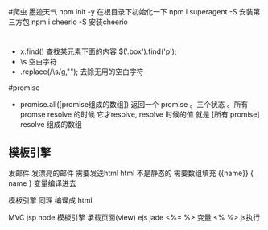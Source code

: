 #爬虫 墨迹天气
npm init -y 在根目录下初始化一下
npm i superagent -S  安装第三方包
npm i cheerio -S  安装cheerio

#
- x.find() 查找某元素下面的内容 $('.box').find('p');
- \s 空白字符
- .replace(/\s/g,""); 去除无用的空白字符

#promise
- promise.all([promise组成的数组])
返回一个 promise 。三个状态 。所有promse resolve 的时候 它才resolve, 
resolve 时候的值 就是 [所有 promise] resolve 组成的数组

## 模板引擎
发邮件 发漂亮的邮件  需要发送html
html 不是静态的 需要数组填充
{{name}}
{ name } 变量编译进去

模板引擎 同理
编译成 html 

MVC
jsp
node 模板引擎 承载页面(view)
ejs jade
<%= %> 变量
<% %> js执行